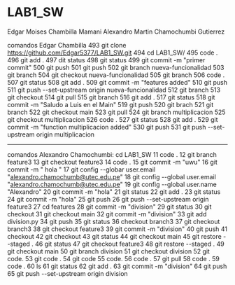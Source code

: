 # LAB1_SW

Edgar Moises Chambilla Mamani
Alexandro Martin Chamochumbi Gutierrez

comandos Edgar Chambilla 
  493  git clone https://github.com/Edgar5377/LAB1_SW.git
  494  cd LAB1_SW/
  495  code .
  496  git add .
  497  dit status
  498  git status
  499  git commit -m "primer commit"
  500  git push
  501  git push
  502  git branch nueva-funcionalidad
  503  git branch
  504  git checkout nueva-funcionalidad
  505  git branch
  506  code .
  507  git status
  508  git add .
  509  git commit -m "features added"
  510  git push
  511  git push --set-upstream origin nueva-funcionalidad
  512  git branch
  513  git checkout
  514  git pull
  515  git branch
  516  git add .
  517  git status
  518  git commit -m "Saludo a Luis en el Main"
  519  git push
  520  git brach
  521  git branch
  522  git checkout main
  523  git pull
  524  git branch multiplicacion
  525  git checkout multiplicacion
  526  code .
  527  git status
  528  git add .
  529  git commit -m "function multiplicacion added"
  530  git push
  531  git push --set-upstream origin multiplicacion

-------------------------------

comandos Alexandro Chamochumbi:
 cd LAB1_SW
   11  code .
   12  git branch feature3
   13  git checkout feature3
   14  code .
   15  git commit -m "uwu"
   16  git commit -m " hola "
   17  git config --globar user.email "alexandro.chamochumb@utec.edu.pe"
   18  git config --global user.email "alexandro.chamochumb@utec.edu.pe"
   19  git config --global user.name "Alexandro"
   20  git commit -m "hola"
   21  git status
   22  git add .
   23  git status
   24  git commit -m "hola"
   25  git push
   26   git push --set-upstream origin feature3
   27  cd features
   28  git commit -m "division"
   29  git status
   30  git checkout
   31  git checkout main
   32  git commit -m "division"
   33  git add division.py
   34  git push
   35  git status
   36  checkout branch3
   37  git checkout branch3
   38  git checkout feature3
   39  git commit -m "division"
   40  git push
   41  checkout
   42  git checkout
   43  git status
   44  git checkout main
   45  git restore --staged .
   46  git status
   47  git checkout feature3
   48  git restore --staged .
   49  git checkout main
   50  git branch division
   51  git checkout division
   52  git code.
   53  git code .
   54  git code
   55  code.
   56  code .
   57  git pull
   58  code .
   59  code .
   60  ls
   61  git status
   62  git add .
   63  git commit -m "division"
   64  git push
   65   git push --set-upstream origin division

